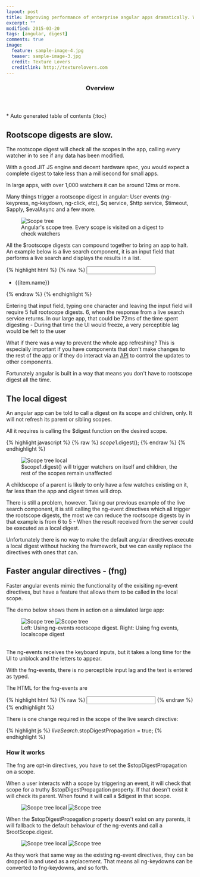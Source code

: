 ```yaml
---
layout: post
title: Improving performance of enterprise angular apps dramatically. With local digests and better directives.
excerpt: ""
modified: 2015-03-20
tags: [angular, digest]
comments: true
image:
  feature: sample-image-4.jpg
  teaser: sample-image-3.jpg
  credit: Texture Lovers
  creditlink: http://texturelovers.com
---
```


<section id="table-of-contents" class="toc">
  <header>
    <h3>Overview</h3>
  </header>
<div id="drawer" markdown="1">
*  Auto generated table of contents
{:toc}
</div>
</section><!-- /#table-of-contents -->


## Rootscope digests are slow.
The rootscope digest will check all the scopes in the app, calling every watcher in to see if any data has been modified.

With a good JIT JS engine and decent hardware spec, you would expect a complete digest to take less than a millisecond for small apps.

In large apps, with over 1,000 watchers it can be around 12ms or more.

Many things trigger a rootscope digest in angular: User events (ng-keypress, ng-keydown, ng-click, etc), $q service, $http service, $timeout, $apply, $evalAsync and a few more.

<figure>
    <img src="{{ site.url }}/images/fng-directives/scope-tree.gif" alt="Scope tree">
    <figcaption>Angular's scope tree. Every scope is visited on a digest to check watchers</figcaption>
</figure>

All the $rootscope digests can compound together to bring an app to halt. An example below is a live search component, it is an input field that performs a live search and displays the results in a list.

{% highlight html %}
{% raw %}
<input class="live-search"
    ng-keypress="ctrl.keypress()"
    ng-keyup="ctrl.keyup()"
    ng-keydown="ctrl.keydown()"
    ng-focus="ctrl.focus()"
    ng-blur="ctrl.focus()"
/>
<ul>
    <li ng-repeat="item in ctrl.searchResults()">{{item.name}}</li>
</ul>
{% endraw %}
{% endhighlight %}

Entering that input field, typing one character and leaving the input field will require 5 full rootscope digests. 6, when the response from a live search service returns. In our large app, that could be 72ms of the time spent digesting - During that time the UI would freeze, a very perceptible lag would be felt to the user

What if there was a way to prevent the whole app refreshing? This is especially important if you have components that don't make changes to the rest of the app or if they do interact via an [API](/a-better-module-structure-for-angular/#api) to control the updates to other components.

Fortunately angular is built in a way that means you don't have to rootscope digest all the time.

## The local digest

An angular app can be told to call a digest on its scope and children, only. It will not refresh its parent or sibling scopes.

All it requires is calling the $digest function on the desired scope.

{% highlight javascript %}
{% raw %}
    $scope1.$digest();
{% endraw %}
{% endhighlight %}

<figure>
    <img src="{{ site.url }}/images/fng-directives/scope-tree-local.gif" alt="Scope tree local">
    <figcaption>$scope1.digest() will trigger watchers on itself and children, the rest of the scopes remain unaffected</figcaption>
</figure>


A childscope of a parent is likely to only have a few watches existing on it, far less than the app and digest times will drop.

There is still a problem, however. Taking our previous example of the live search component, it is still calling the ng-event directives which all trigger the rootscope digests, the most we can reduce the rootscope digests by in that example is from 6 to 5 - When the result received from the server could be executed as a local digest.

Unfortunately there is no way to make the default angular directives execute a local digest without hacking the framework, but we can easily replace the directives with ones that can.

## Faster angular directives - (fng)

Faster angular events mimic the functionality of the exisiting ng-event directives, but have a feature that allows them to be called in the local scope.

The demo below shows them in action on a simulated large app:

<figure class="half">
    <img src="{{ site.url }}/images/fng-directives/ng-event-anim.gif" alt="Scope tree">
    <img src="{{ site.url }}/images/fng-directives/fng-event-anim.gif" alt="Scope tree">
    <figcaption>Left: Using ng-events rootscope digest. Right: Using fng events, localscope digest</figcaption>
</figure>

<br />
The ng-events receives the keyboard inputs, but it takes a long time for the UI to unblock and the letters to appear.

With the fng-events, there is no perceptible input lag and the text is entered as typed.

The HTML for the fng-events are

{% highlight html %}
{% raw %}
<input class="live-search"
    fng-keypress="ctrl.keypress()"
    fng-keyup="ctrl.keyup()"
    fng-keydown="ctrl.keydown()"
    fng-focus="ctrl.focus()"
    fng-blur="ctrl.focus()"
/>
{% endraw %}
{% endhighlight %}

There is one change required in the scope of the live search directive:

{% highlight js %}
    $liveSearch.$stopDigestPropagation = true;
{% endhighlight %}

### How it works

The fng are opt-in directives, you have to set the $stopDigestPropagation on a scope.

When a user interacts with a scope by triggering an event, it will check that scope for a truthy $stopDigestPropagation property. If that doesn't exist it will check its parent. When found it will call a $digest in that scope.

<figure class="half">
    <img src="{{ site.url }}/images/fng-directives/scope-tree-local.gif" alt="Scope tree local">
    <img src="{{ site.url }}/images/fng-directives/scope-local-digest.gif" alt="Scope tree">
</figure>

When the $stopDigestPropagation property doesn't exist on any parents, it will fallback to the default behaviour of the ng-events and call a $rootScope.digest.

<figure class="half">
    <img src="{{ site.url }}/images/fng-directives/scope-tree.gif" alt="Scope tree local">
    <img src="{{ site.url }}/images/fng-directives/scope-full-digest.gif" alt="Scope tree">
</figure>

As they work that same way as the existing ng-event directives, they can be dropped in and used as a replacement.
That means all ng-keydowns can be converted to fng-keydowns, and so forth.







